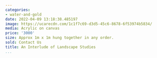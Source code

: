 ```yaml
---
categories:
- water-and-gold
date: 2022-04-09 13:18:38.485197
image: https://ucarecdn.com/1c1f7c69-d3d5-45c6-8678-6f53974b5834/
media: Acrylic on canvas
price: '3000'
size: Approx 1m x 1m hung together in any order.
sold: Contact Us
title: An Interlude of Landscape Studies
...
```

